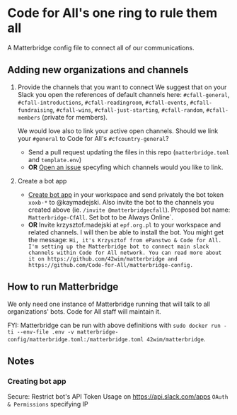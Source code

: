 # Code for All's one ring to rule them all

A Matterbridge config file to connect all of our communications.

## Adding new organizations and channels

1. Provide the channels that you want to connect
      We suggest that on your Slack you open the references of default channels here: `#cfall-general`, `#cfall-introductions`, `#cfall-readingroom`, `#cfall-events`, `#cfall-fundraising`, `#cfall-wins`, `#cfall-just-starting`, `#cfall-random`, `#cfall-members` (private for members). 
      
      We would love also to link your active open channels. Should we link your `#general` to Code for All's `#cfcountry-general`?
      
    - Send a pull request updating the files in this repo (`matterbridge.toml` and `template.env`)
    - **OR** [Open an issue](https://github.com/Code-for-All/matterbridge-config/issues/new) specyfing which channels would you like to link. 
       
2. Create a bot app

    - [Create bot app](https://github.com/42wim/matterbridge/wiki/Slack-bot-setup) in your workspace and send privately the bot token `xoxb-*` to @kaymadejski. Also invite the bot to the channels you created above (ie. `/invite @matterbridgecfall`). Proposed bot name: `Matterbridge-CfAll`. Set bot to be Always Online`.
    - **OR** Invite krzysztof.madejski at `epf.org.pl` to your workspace and related channels. I will then be able to install the bot. You might get the message: `Hi, it's Krzysztof from ePanstwo & Code for All. I'm setting up the Matterbridge bot to connect main slack channels within Code for All network. You can read more about it on https://github.com/42wim/matterbridge and https://github.com/Code-for-All/matterbridge-config.`

## How to run Matterbridge

We only need one instance of Matterbridge running that will talk to all organizations' bots. Code for All staff will maintain it.

FYI: Matterbridge can be run with above definitions with `sudo docker run -ti --env-file .env -v matterbridge-config/matterbridge.toml:/matterbridge.toml 42wim/matterbridge`.

## Notes
### Creating bot app

Secure: Restrict bot's API Token Usage on https://api.slack.com/apps `OAuth & Permissions` specifying IP <TODO when deployed in production>

